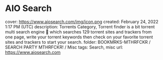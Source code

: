 # AIO Search

cover: https://www.aiosearch.com/img/icon.png
created: February 24, 2022 1:17 PM (UTC)
description: Torrents Category, Torrent finder is a bit torrent multi search engine 🚀 which searches 129 torrent sites and trackers from one page, write your torrent keywords then check on your favorite torrent sites and trackers to start your search.
folder: BOOKMRKS-MTHRFCKR / SEARCH PARTY MTHRFCKR! / Misc
tags: Search, misc
url: https://www.aiosearch.com